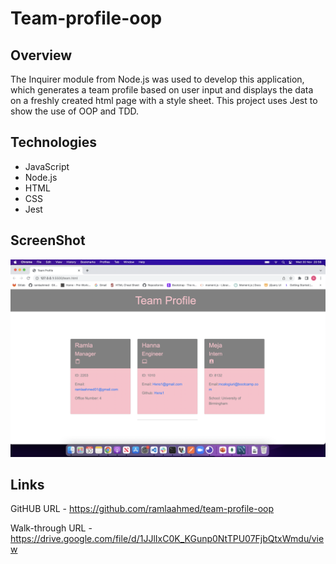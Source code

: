 # Team-profile-oop

## Overview

The Inquirer module from Node.js was used to develop this application, which generates a team profile based on user input and displays the data on a freshly created html page with a style sheet. This project uses Jest to show the use of OOP and TDD.

## Technologies

- JavaScript
- Node.js
- HTML
- CSS
- Jest

## ScreenShot

![OOP](./assets/images/Screenshot%202022-11-30%20at%2020.56.09.png)

## Links

GitHUB URL - https://github.com/ramlaahmed/team-profile-oop

Walk-through URL -
https://drive.google.com/file/d/1JJlIxC0K_KGunp0NtTPU07FjbQtxWmdu/view

